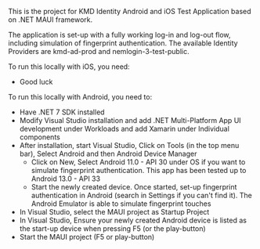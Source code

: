 This is the project for KMD Identity Android and iOS Test Application based on .NET MAUI framework.

The application is set-up with a fully working log-in and log-out flow, including simulation of fingerprint authentication. The available Identity Providers are kmd-ad-prod and nemlogin-3-test-public.

To run this locally with iOS, you need:
- Good luck

To run this locally with Android, you need to:
- Have .NET 7 SDK installed
- Modify Visual Studio installation and add .NET Multi-Platform App UI development under Workloads and add Xamarin under Individual components
- After installation, start Visual Studio, Click on Tools (in the top menu bar), Select Android and then Android Device Manager
  - Click on New, Select Android 11.0 - API 30 under OS if you want to simulate fingerprint authentication. This app has been tested up to Android 13.0 - API 33
  - Start the newly created device. Once started, set-up fingerprint authentication in Android (search in Settings if you can't find it). The Android Emulator is able to simulate fingerprint touches
- In Visual Studio, select the MAUI project as Startup Project
- In Visual Studio, Ensure your newly created Android device is listed as the start-up device when pressing F5 (or the play-button)
- Start the MAUI project (F5 or play-button)

